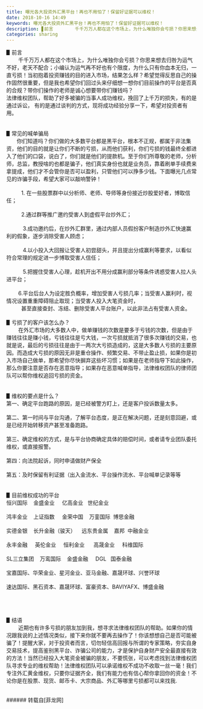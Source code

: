 ```yaml
---
title: 曝光各大投资外汇黑平台！再也不用怕了！保留好证据可以维权！
date: 2018-10-16 14:49
keywords: 曝光各大投资外汇黑平台！再也不用怕了！保留好证据可以维权！
description: ▋前言        千千万万人都在这个市场上，为什么唯独你会亏损？你思来想去归咎为运气不好，老天不配合；小编认为运气再不好也有个限度，为什么只有你血本无归，一直亏损！当初抱着投资赚钱的目的进入市场，结果怎么样？希望觉得反思自己的操作固然很重要，但是我也希望你们回过头来仔细想一想你们目前操作的平台是否真的合规？带你们操作的老师是诚心想要带你们赚钱吗？法律维权团队，帮助了好多被骗的当事人成功维权，挽回了上千万的损失，有的是通过诉讼， 有的是通过谈判的方式，现将成功经验分享一下，希望对投资者有用。▋常见的喊单骗局       你们知道吗？你们做的大多数平台都是黑平台，根本不正规，都属于非法集资，他们的目的就是让你们不断的亏损，从而他们获利，你们亏损的钱最终全都进入了他们的口袋，说白了，你们就是他们的提款机。至于你们所尊敬的老师，分析师，总监，教授啥的也都是骗子，他们真实身份也就是业务员，靠着刷单手续费来拿提成，他们才不会管你是否可以盈利，只管他们可以挣多少钱。下面曝光几点常见的诈骗手段，希望大家可以敲响警钟！          1. 在一些股票群中以分析师、老师、导师等身份接近炒股爱好者，博取信任；          2.通过群等推广邀约受害人到虚假平台炒外汇；　　    3.成功邀约后，在炒外汇群里，通过内部人员假扮客户制造炒外汇快速赢利的假象，逐步消除受害人顾虑；　　    4.以小投入大回报让受害人初尝甜头，并且提出分成赢利等要求，以看似符合常理的规定进一步博取受害人信任；　　    5.把握住受害人心理，趁机开出不用分成赢利部分等条件诱惑受害人拉人头进平台；        6.平台后台人为设定胜负概率，增加受害人亏损几率；当受害人赢利时，视情况设置重重障碍阻止取现；当受害人投入大笔资金时，          甚至直接查封、冻结、删除受害人平台账户，以此非法占有受害人资金。▋亏损了的客户该怎么办？        在外汇市场的大多数人中，做单赚钱的次数是要多于亏钱的次数，但是由于赚钱往往是赚小钱，亏钱往往是亏大钱，一次亏损就抵消了很多次赚钱的交易，也就是说，最后的亏损往往是由于一两次大亏损造成的，这是大多数人亏损的主要原因。而造成大亏损的原因无非是重仓操作、频繁交易、不带止盈止损，如果你是初入市场自己做单，那希望你尽快摒弃这些坏习惯；如果是在老师指导下如此操作，那么你要注意是否存在恶意指导；如果存在恶意喊单指导，法律维权团队的律师团队可以帮你维权追回亏损的资金。▋维权的要点是什么？第一、确定平台跑路的原因，是已经被警方盯上，还是客户投诉数量太多。第二、第一时间与平台沟通，了解平台态度，是正在解决问题，还是刻意回避，或是已经开始转移资产甚至准备跑路。第三、确定维权的方式，是与平台协商确定具体的赔偿时间，或者请专业团队委托维权，或直接报警。第四：向法院起诉，同时申请做财产保全第五：及时保留有利证据（出入金流水、平台操作流水、平台喊单记录等等▋目前维权成功的平台恒兴国际    金盛金业     亿高金业   世纪金业鸿丰金业    上证指数     金荣中国    万銮国际  博思金融实德金银    长升金融（骏天）    远东贵金属    嘉邦  中融金业永丰金融     英伦金业     恒利金业      高晟金业     科维国际SL三立集团    万鸾国际    金盛金融     DGL   国泰金融宝嘉国际、华荣金业、星河金业、亚马金融、嘉晟环球、兴誉环球速达国际、黑石资本、嘉晟环球、富豪资本、BAVIYAFX、博盛金融▋结语        近期也有许多亏损的朋友加到我，想寻求法律维权团队的帮助。如果你的情况跟我说的上述情况类似，接下来你就不要再去操作了！你该想想自己是否可能被骗了！提醒大家，对于投资者而言，切勿轻信高回报与所谓的专家策略，夯实自身交易技术，提高鉴别黑平台、诈骗公司的能力，才是保护自身财产安全最直接有效的方法！当然已经投入大笔资金被骗的朋友，不要慌张，可以考虑找到法律维权团队寻求专业的维权帮助！法律维权团队可以承诺维权不成功不收取一丝一毫！我们专注外汇黄金维权，只要你证据齐全，我们有能力也有信心帮你拿回你的资金！不论你是在股票、现货、邮币卡、大宗商品、外汇等哪里亏损都可以来找我.
categories: sharing
---
```

<td class="t_f" id="postmessage_2042856">

▋前言<br/>
        千千万万人都在这个市场上，为什么唯独你会亏损？你思来想去归咎为运气不好，老天不配合；小编认为运气再不好也有个限度，为什么只有你血本无归，一直亏损！当初抱着投资赚钱的目的进入市场，结果怎么样？希望觉得反思自己的操作固然很重要，但是我也希望你们回过头来仔细想一想你们目前操作的平台是否真的合规？带你们操作的老师是诚心想要带你们赚钱吗？<br/>
法律维权团队，帮助了好多被骗的当事人成功维权，挽回了上千万的损失，有的是通过诉讼， 有的是通过谈判的方式，现将成功经验分享一下，希望对投资者有用。<br/>
<br/>
<br/>
▋常见的喊单骗局<br/>
       你们知道吗？你们做的大多数平台都是黑平台，根本不正规，都属于非法集资，他们的目的就是让你们不断的亏损，从而他们获利，你们亏损的钱最终全都进入了他们的口袋，说白了，你们就是他们的提款机。至于你们所尊敬的老师，分析师，总监，教授啥的也都是骗子，他们真实身份也就是业务员，靠着刷单手续费来拿提成，他们才不会管你是否可以盈利，只管他们可以挣多少钱。下面曝光几点常见的诈骗手段，希望大家可以敲响警钟！<br/>
<br/>
          1. 在一些股票群中以分析师、老师、导师等身份接近炒股爱好者，博取信任；<br/>
<br/>
          2.通过群等推广邀约受害人到虚假平台炒外汇；<br/>
<br/>
　　    3.成功邀约后，在炒外汇群里，通过内部人员假扮客户制造炒外汇快速赢利的假象，逐步消除受害人顾虑；<br/>
<br/>
　　    4.以小投入大回报让受害人初尝甜头，并且提出分成赢利等要求，以看似符合常理的规定进一步博取受害人信任；<br/>
<br/>
　　    5.把握住受害人心理，趁机开出不用分成赢利部分等条件诱惑受害人拉人头进平台；<br/>
<br/>
        6.平台后台人为设定胜负概率，增加受害人亏损几率；当受害人赢利时，视情况设置重重障碍阻止取现；当受害人投入大笔资金时，<br/>
          甚至直接查封、冻结、删除受害人平台账户，以此非法占有受害人资金。<br/>
<br/>
▋亏损了的客户该怎么办？<br/>
        在外汇市场的大多数人中，做单赚钱的次数是要多于亏钱的次数，但是由于赚钱往往是赚小钱，亏钱往往是亏大钱，一次亏损就抵消了很多次赚钱的交易，也就是说，最后的亏损往往是由于一两次大亏损造成的，这是大多数人亏损的主要原因。而造成大亏损的原因无非是重仓操作、频繁交易、不带止盈止损，如果你是初入市场自己做单，那希望你尽快摒弃这些坏习惯；如果是在老师指导下如此操作，那么你要注意是否存在恶意指导；如果存在恶意喊单指导，法律维权团队的律师团队可以帮你维权追回亏损的资金。<br/>
<br/>
<br/>
▋维权的要点是什么？<br/>
第一、确定平台跑路的原因，是已经被警方盯上，还是客户投诉数量太多。<br/>
<br/>
第二、第一时间与平台沟通，了解平台态度，是正在解决问题，还是刻意回避，或是已经开始转移资产甚至准备跑路。<br/>
<br/>
第三、确定维权的方式，是与平台协商确定具体的赔偿时间，或者请专业团队委托维权，或直接报警。<br/>
<br/>
第四：向法院起诉，同时申请做财产保全<br/>
<br/>
第五：及时保留有利证据（出入金流水、平台操作流水、平台喊单记录等等<br/>
<br/>
<br/>
▋目前维权成功的平台<br/>
恒兴国际    金盛金业     亿高金业   世纪金业<br/>
<br/>
鸿丰金业    上证指数     金荣中国    万銮国际  博思金融<br/>
<br/>
实德金银    长升金融（骏天）    远东贵金属    嘉邦  中融金业<br/>
<br/>
永丰金融     英伦金业     恒利金业      高晟金业     科维国际<br/>
<br/>
SL三立集团    万鸾国际    金盛金融     DGL   国泰金融<br/>
<br/>
宝嘉国际、华荣金业、星河金业、亚马金融、嘉晟环球、兴誉环球<br/>
<br/>
速达国际、黑石资本、嘉晟环球、富豪资本、BAVIYAFX、博盛金融<br/>
<br/>
<br/>
<br/>
<br/>
▋结语<br/>
        近期也有许多亏损的朋友加到我，想寻求法律维权团队的帮助。如果你的情况跟我说的上述情况类似，接下来你就不要再去操作了！你该想想自己是否可能被骗了！提醒大家，对于投资者而言，切勿轻信高回报与所谓的专家策略，夯实自身交易技术，提高鉴别黑平台、诈骗公司的能力，才是保护自身财产安全最直接有效的方法！当然已经投入大笔资金被骗的朋友，不要慌张，可以考虑找到法律维权团队寻求专业的维权帮助！法律维权团队可以承诺维权不成功不收取一丝一毫！我们专注外汇黄金维权，只要你证据齐全，我们有能力也有信心帮你拿回你的资金！不论你是在股票、现货、邮币卡、大宗商品、外汇等哪里亏损都可以来找我.<br/>
<br/>
</td>
###### 转载自[菲龙网]